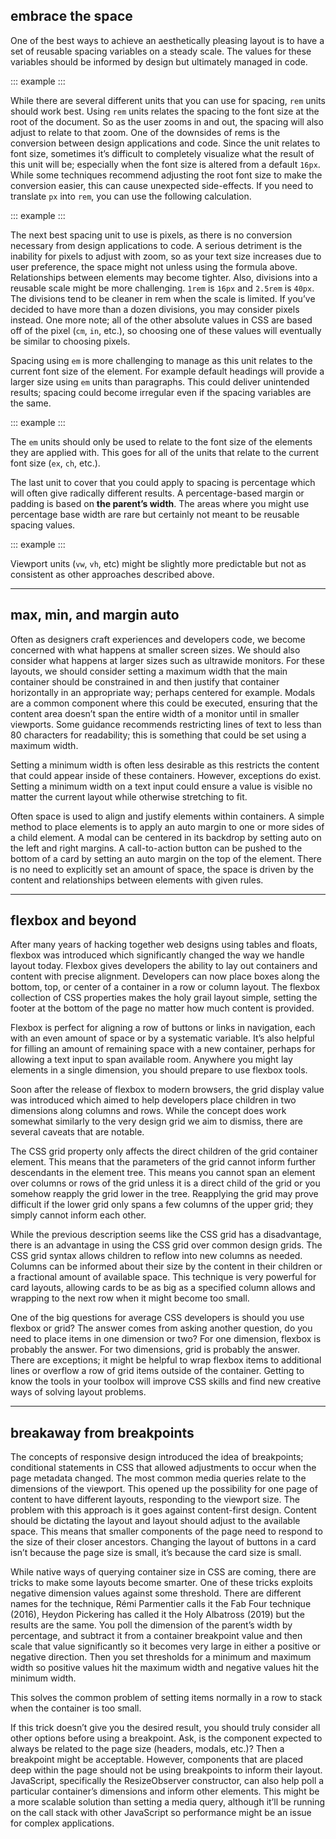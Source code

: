 ## embrace the space

One of the best ways to achieve an aesthetically pleasing layout is to have a set of reusable spacing variables on a steady scale. The values for these variables should be informed by design but ultimately managed in code. 

::: example
<ex-spacing-values></ex-spacing-values>
:::

While there are several different units that you can use for spacing, `rem` units should work best. Using `rem` units relates the spacing to the font size at the root of the document. So as the user zooms in and out, the spacing will also adjust to relate to that zoom. One of the downsides of rems is the conversion between design applications and code. Since the unit relates to font size, sometimes it’s difficult to completely visualize what the result of this unit will be; especially when the font size is altered from a default `16px`. While some techniques recommend adjusting the root font size to make the conversion easier, this can cause unexpected side-effects. If you need to translate `px` into `rem`, you can use the following calculation.

::: example
<ex-px-rem></ex-px-rem>
:::


The next best spacing unit to use is pixels, as there is no conversion necessary from design applications to code. A serious detriment is the inability for pixels to adjust with zoom, so as your text size increases due to user preference, the space might not unless using the formula above. Relationships between elements may become tighter. Also, divisions into a reusable scale might be more challenging. `1rem` is `16px` and `2.5rem` is `40px`. The divisions tend to be cleaner in rem when the scale is limited. If you’ve decided to have more than a dozen divisions, you may consider pixels instead. One more note; all of the other absolute values in CSS are based off of the pixel (`cm`, `in`, etc.), so choosing one of these values will eventually be similar to choosing pixels.

Spacing using `em` is more challenging to manage as this unit relates to the current font size of the element. For example default headings will provide a larger size using `em` units than paragraphs. This could deliver unintended results; spacing could become irregular even if the spacing variables are the same.

::: example
<ex-em-sizing></ex-em-sizing>
:::

The `em` units should only be used to relate to the font size of the elements they are applied with. This goes for all of the units that relate to the current font size (`ex`, `ch`, etc.).

The last unit to cover that you could apply to spacing is percentage which will often give radically different results. A percentage-based margin or padding is based on **the parent’s width**. The areas where you might use percentage base width are rare but certainly not meant to be reusable spacing values.

::: example
<ex-percentage-sizing></ex-percentage-sizing>
:::

Viewport units (`vw`, `vh`, etc) might be slightly more predictable but not as consistent as other approaches described above.

---
## max, min, and margin auto

Often as designers craft experiences and developers code, we become concerned with what happens at smaller screen sizes. We should also consider what happens at larger sizes such as ultrawide monitors. For these layouts, we should consider setting a maximum width that the main container should be constrained in and then justify that container horizontally in an appropriate way; perhaps centered for example. Modals are a common component where this could be executed, ensuring that the content area doesn’t span the entire width of a monitor until in smaller viewports. Some guidance recommends restricting lines of text to less than 80 characters for readability; this is something that could be set using a maximum width.

Setting a minimum width is often less desirable as this restricts the content that could appear inside of these containers. However, exceptions do exist. Setting a minimum width on a text input could ensure a value is visible no matter the current layout while otherwise stretching to fit.

Often space is used to align and justify elements within containers. A simple method to place elements is to apply an auto margin to one or more sides of a child element. A modal can be centered in its backdrop by setting auto on the left and right margins. A call-to-action button can be pushed to the bottom of a card by setting an auto margin on the top of the element. There is no need to explicitly set an amount of space, the space is driven by the content and relationships between elements with given rules.

---
## flexbox and beyond

After many years of hacking together web designs using tables and floats, flexbox was introduced which significantly changed the way we handle layout today. Flexbox gives developers the ability to lay out containers and content with precise alignment. Developers can now place boxes along the bottom, top, or center of a container in a row or column layout. The flexbox collection of CSS properties makes the holy grail layout simple, setting the footer at the bottom of the page no matter how much content is provided.

Flexbox is perfect for aligning a row of buttons or links in navigation, each with an even amount of space or by a systematic variable. It’s also helpful for filling an amount of remaining space with a new container, perhaps for allowing a text input to span available room. Anywhere you might lay elements in a single dimension, you should prepare to use flexbox tools.

Soon after the release of flexbox to modern browsers, the grid display value was introduced which aimed to help developers place children in two dimensions along columns and rows. While the concept does work somewhat similarly to the very design grid we aim to dismiss, there are several caveats that are notable.

The CSS grid property only affects the direct children of the grid container element. This means that the parameters of the grid cannot inform further descendants in the element tree. This means you cannot span an element over columns or rows of the grid unless it is a direct child of the grid or you somehow reapply the grid lower in the tree. Reapplying the grid may prove difficult if the lower grid only spans a few columns of the upper grid; they simply cannot inform each other.

While the previous description seems like the CSS grid has a disadvantage, there is an advantage in using the CSS grid over common design grids. The CSS grid syntax allows children to reflow into new columns as needed. Columns can be informed about their size by the content in their children or a fractional amount of available space. This technique is very powerful for card layouts, allowing cards to be as big as a specified column allows and wrapping to the next row when it might become too small.

One of the big questions for average CSS developers is should you use flexbox or grid? The answer comes from asking another question, do you need to place items in one dimension or two? For one dimension, flexbox is probably the answer. For two dimensions, grid is probably the answer. There are exceptions; it might be helpful to wrap flexbox items to additional lines or overflow a row of grid items outside of the container. Getting to know the tools in your toolbox will improve CSS skills and find new creative ways of solving layout problems.

---
## breakaway from breakpoints

The concepts of responsive design introduced the idea of breakpoints; conditional statements in CSS that allowed adjustments to occur when the page metadata changed. The most common media queries relate to the dimensions of the viewport. This opened up the possibility for one page of content to have different layouts, responding to the viewport size. The problem with this approach is it goes against content-first design. Content should be dictating the layout and layout should adjust to the available space. This means that smaller components of the page need to respond to the size of their closer ancestors. Changing the layout of buttons in a card isn’t because the page size is small, it’s because the card size is small.

While native ways of querying container size in CSS are coming, there are tricks to make some layouts become smarter. One of these tricks exploits negative dimension values against some threshold. There are different names for the technique, Rémi Parmentier calls it the Fab Four technique (2016), Heydon Pickering has called it the Holy Albatross (2019) but the results are the same. You poll the dimension of the parent’s width by percentage, and subtract it from a container breakpoint value and then scale that value significantly so it becomes very large in either a positive or negative direction. Then you set thresholds for a minimum and maximum width so positive values hit the maximum width and negative values hit the minimum width.

This solves the common problem of setting items normally in a row to stack when the container is too small.

If this trick doesn’t give you the desired result, you should truly consider all other options before using a breakpoint. Ask, is the component expected to always be related to the page size (headers, modals, etc.)? Then a breakpoint might be acceptable. However, components that are placed deep within the page should not be using breakpoints to inform their layout. JavaScript, specifically the ResizeObserver constructor, can also help poll a particular container’s dimensions and inform other elements. This might be a more scalable solution than setting a media query, although it’ll be running on the call stack with other JavaScript so performance might be an issue for complex applications.
